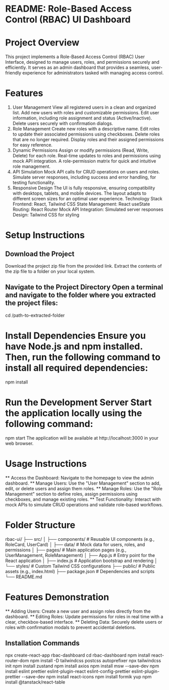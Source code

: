 # README: Role-Based Access Control (RBAC) UI Dashboard

# Project Overview
This project implements a Role-Based Access Control (RBAC) User Interface, designed to manage users, roles, and permissions securely and efficiently. It serves as an admin dashboard that provides a seamless, user-friendly experience for administrators tasked with managing access control.

# Features
1. User Management
View all registered users in a clean and organized list.
Add new users with roles and customizable permissions.
Edit user information, including role assignment and status (Active/Inactive).
Delete users securely with confirmation dialogs.
2. Role Management
Create new roles with a descriptive name.
Edit roles to update their associated permissions using checkboxes.
Delete roles that are no longer required.
Display roles and their assigned permissions for easy reference.
3. Dynamic Permissions
Assign or modify permissions (Read, Write, Delete) for each role.
Real-time updates to roles and permissions using mock API integration.
A role-permission matrix for quick and intuitive role management.
4. API Simulation
Mock API calls for CRUD operations on users and roles.
Simulate server responses, including success and error handling, for testing functionality.
5. Responsive Design
The UI is fully responsive, ensuring compatibility with desktops, tablets, and mobile devices.
The layout adapts to different screen sizes for an optimal user experience.
Technology Stack
Frontend: React, Tailwind CSS
State Management: React useState
Routing: React Router
Mock API Integration: Simulated server responses
Design: Tailwind CSS for styling


# Setup Instructions

## Download the Project
Download the project zip file from the provided link.
Extract the contents of the zip file to a folder on your local system.

## Navigate to the Project Directory Open a terminal and navigate to the folder where you extracted the project files:

cd /path-to-extracted-folder

# Install Dependencies Ensure you have Node.js and npm installed. Then, run the following command to install all required dependencies:

npm install

# Run the Development Server Start the application locally using the following command:

npm start
The application will be available at http://localhost:3000 in your web browser.

# Usage Instructions
** Access the Dashboard: Navigate to the homepage to view the admin dashboard.
** Manage Users: Use the "User Management" section to add, edit, or delete users and assign them roles.
** Manage Roles: Use the "Role Management" section to define roles, assign permissions using checkboxes, and manage existing roles.
** Test Functionality: Interact with mock APIs to simulate CRUD operations and validate role-based workflows.

# Folder Structure
rbac-ui/
├── src/
│   ├── components/     # Reusable UI components (e.g., RoleCard, UserCard)
│   ├── data/           # Mock data for users, roles, and permissions
│   ├── pages/          # Main application pages (e.g., UserManagement, RoleManagement)
│   ├── App.js          # Entry point for the React application
│   ├── index.js        # Application bootstrap and rendering
│   └── styles/         # Custom Tailwind CSS configurations
├── public/             # Public assets (e.g., index.html)
├── package.json        # Dependencies and scripts
└── README.md 

# Features Demonstration
** Adding Users: Create a new user and assign roles directly from the dashboard.
** Editing Roles: Update permissions for roles in real time with a clear, checkbox-based interface.
** Deleting Data: Securely delete users or roles with confirmation modals to prevent accidental deletions.


## Installation Commands

npx create-react-app rbac-dashboard
cd rbac-dashboard
npm install react-router-dom
npm install -D tailwindcss postcss autoprefixer
npx tailwindcss init
npm install zustand
npm install axios
npm install msw --save-dev
npm install eslint prettier eslint-plugin-react eslint-config-prettier eslint-plugin-prettier --save-dev
npm install react-icons
npm install formik yup
npm install @tanstack/react-table

